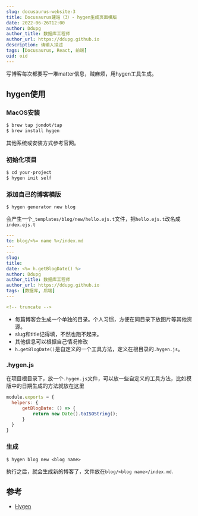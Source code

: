 ```yaml
---
slug: docusaurus-website-3
title: Docusaurus建站（3）- hygen生成页面模版
date: 2022-06-26T12:00
author: Ddupg
author_title: 数据库工程师
author_url: https://ddupg.github.io
description: 请输入描述
tags: [Docusaurus, React, 前端]
oid: oid
---
```


写博客每次都要写一堆matter信息，贼麻烦，用hygen工具生成。

<!-- truncate -->

## hygen使用

### MacOS安装

```bash
$ brew tap jondot/tap
$ brew install hygen
```

其他系统或安装方式参考官网。

### 初始化项目

```bash
$ cd your-project
$ hygen init self
```

### 添加自己的博客模版

```
$ hygen generator new blog
```

会产生一个`_templates/blog/new/hello.ejs.t`文件，把`hello.ejs.t`改名成`index.ejs.t`

```yml title="_templates/blog/new/index.ejs.t"
---
to: blog/<%= name %>/index.md
---
---
slug: 
title: 
date: <%= h.getBlogDate() %>
author: Ddupg
author_title: 数据库工程师
author_url: https://ddupg.github.io
tags: [数据库, 后端]
---

<!-- truncate -->
```

- 每篇博客会生成一个单独的目录。个人习惯，方便在同目录下放图片等其他资源。
- slug和title记得填，不然也跑不起来。
- 其他信息可以根据自己情况修改
- `h.getBlogDate()`是自定义的一个工具方法，定义在根目录的`.hygen.js`。

### .hygen.js

在项目根目录下，放一个`.hygen.js`文件，可以放一些自定义的工具方法，比如模版中的日期生成的方法就放在这里

```js title=".hygen.js"
module.exports = {
  helpers: {
      getBlogDate: () => {
          return new Date().toISOString();
      }
  }
}
```

### 生成

```
$ hygen blog new <blog name>
```
执行之后，就会生成新的博客了，文件放在`blog/<blog name>/index.md`.

## 参考

- [Hygen](https://www.hygen.io/)
